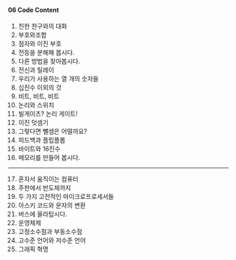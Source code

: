 #### 06 Code Content
01. 친한 찬구와의 대화
02. 부호와조합
03. 점자와 이진 부호
04. 전등을 분해해 봅시다.
05. 다른 방법을 찾아봅시다.
06. 전신과 릴레이
07. 우리가 사용하는 열 개의 숫자들
08. 십진수 이외의 것
09. 비트, 비트, 비트
10. 논리와 스위치
11. 빌게이츠? 논리 게이트!
12. 이진 덧셈기
13. 그렇다면 뺄셈은 어떨까요?
14. 피드백과 플립플롭
15. 바이트와 16진수
16. 메모리를 만들어 봅시다.
---
17. 혼자서 움직이는 컴퓨터
18. 주판에서 반도체까지
19. 두 가지 고전적인 마이크로프로세서들
20. 아스키 코드와 문자의 변환
21. 버스에 올라탑시다.
22. 운영체제
23. 고정소수점과 부동소수점
24. 고수준 언어와 저수준 언어
25. 그래픽 혁명
